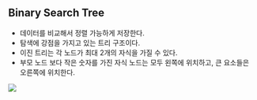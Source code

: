 ## Binary Search Tree
- 데이터를 비교해서 정렬 가능하게 저장한다.
- 탐색에 강점을 가지고 있는 트리 구조이다.
- 이진 트리는 각 노드가 최대 2개의 자식을 가질 수 있다.
- 부모 노드 보다 작은 숫자를 가진 자식 노드는 모두 왼쪽에 위치하고, 큰 요소들은 오른쪽에 위치한다.

<img src='https://img1.daumcdn.net/thumb/R1280x0/?scode=mtistory2&fname=https://t1.daumcdn.net/cfile/tistory/255DB73A57F5EF4C15' />
